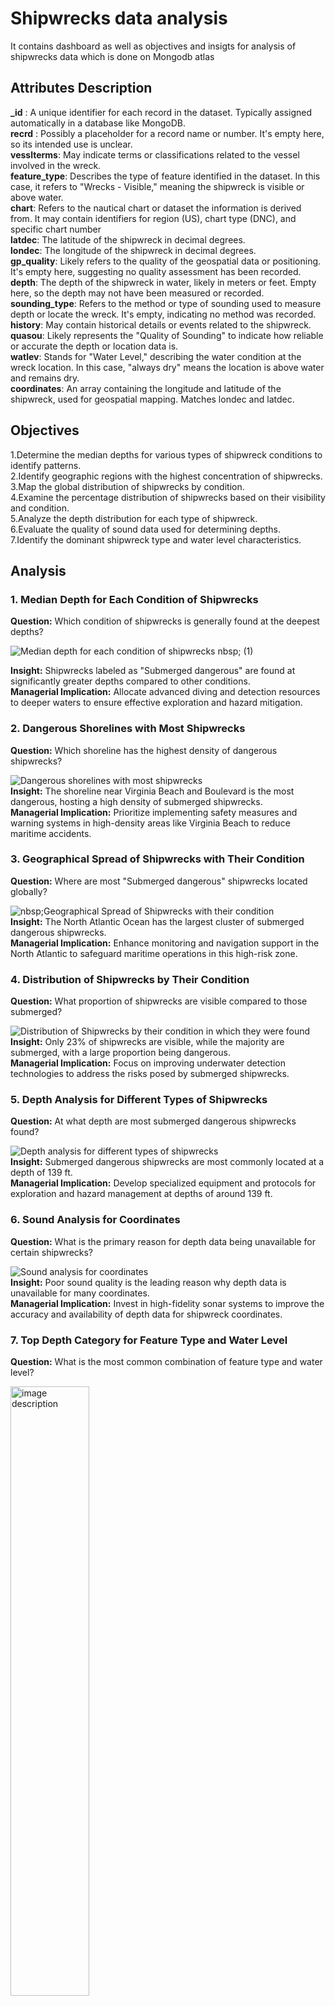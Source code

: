 # Shipwrecks data analysis
It contains dashboard  as well as objectives and insigts for analysis of shipwrecks data which is done on Mongodb atlas <br/> 

## Attributes Description
**_id** : A unique identifier for each record in the dataset. Typically assigned automatically in a database like MongoDB.<br/>
**recrd** : Possibly a placeholder for a record name or number. It's empty here, so its intended use is unclear.<br/>
**vesslterms**: May indicate terms or classifications related to the vessel involved in the wreck.<br/> 
**feature_type**: Describes the type of feature identified in the dataset. In this case, it refers to "Wrecks - Visible," meaning the shipwreck is visible or above water.<br/>
**chart**: Refers to the nautical chart or dataset the information is derived from. It may contain identifiers for region (US), chart type (DNC), and specific chart number<br/> 
**latdec**: The latitude of the shipwreck in decimal degrees.<br/>
**londec**: The longitude of the shipwreck in decimal degrees.<br/>
**gp_quality**: Likely refers to the quality of the geospatial data or positioning. It's empty here, suggesting no quality assessment has been recorded.<br/>
**depth**: The depth of the shipwreck in water, likely in meters or feet. Empty here, so the depth may not have been measured or recorded.<br/>
**sounding_type**: Refers to the method or type of sounding used to measure depth or locate the wreck. It's empty, indicating no method was recorded.<br/>
**history**: May contain historical details or events related to the shipwreck.<br/> 
**quasou**: Likely represents the "Quality of Sounding" to indicate how reliable or accurate the depth or location data is.<br/>
**watlev**: Stands for "Water Level," describing the water condition at the wreck location. In this case, "always dry" means the location is above water and remains dry.<br/>
**coordinates**: An array containing the longitude and latitude of the shipwreck, used for geospatial mapping. Matches londec and latdec.<br/>

## Objectives<br/>  
1.Determine the median depths for various types of shipwreck conditions to identify patterns.<br/>
2.Identify geographic regions with the highest concentration of shipwrecks.<br/>
3.Map the global distribution of shipwrecks by condition.<br/>
4.Examine the percentage distribution of shipwrecks based on their visibility and condition.<br/>
5.Analyze the depth distribution for each type of shipwreck.<br/>
6.Evaluate the quality of sound data used for determining depths.<br/>
7.Identify the dominant shipwreck type and water level characteristics.<br/>


## Analysis <br/>

### 1. Median Depth for Each Condition of Shipwrecks<br/>

**Question:** Which condition of shipwrecks is generally found at the deepest depths?<br/>

![Median depth for each condition of shipwrecks nbsp; (1)](https://github.com/user-attachments/assets/ea570f3a-9fcd-4230-a07d-fd3ce600064d) <br/>

**Insight:** Shipwrecks labeled as "Submerged dangerous" are found at significantly greater depths compared to other conditions.<br/> 
**Managerial Implication:** Allocate advanced diving and detection resources to deeper waters to ensure effective exploration and hazard mitigation.<br/>

### 2. Dangerous Shorelines with Most Shipwrecks<br/>

**Question:** Which shoreline has the highest density of dangerous shipwrecks?<br/>

![Dangerous shorelines with most shipwrecks](https://github.com/user-attachments/assets/083797f3-0002-4871-9295-ab6e6c2ac69d) <br/>
**Insight:** The shoreline near Virginia Beach and Boulevard is the most dangerous, hosting a high density of submerged shipwrecks.<br/>
**Managerial Implication:** Prioritize implementing safety measures and warning systems in high-density areas like Virginia Beach to reduce maritime accidents.<br/>

### 3. Geographical Spread of Shipwrecks with Their Condition<br/>

**Question:** Where are most "Submerged dangerous" shipwrecks located globally?<br/>

![nbsp;Geographical Spread of Shipwrecks with their condition](https://github.com/user-attachments/assets/0f80abdd-de4c-4eeb-b802-7bc425a9f818) <br/>
**Insight:** The North Atlantic Ocean has the largest cluster of submerged dangerous shipwrecks.<br/>
**Managerial Implication:** Enhance monitoring and navigation support in the North Atlantic to safeguard maritime operations in this high-risk zone.<br/>

### 4. Distribution of Shipwrecks by Their Condition<br/>

**Question:** What proportion of shipwrecks are visible compared to those submerged?<br/>

![Distribution of Shipwrecks by their condition in which they were found](https://github.com/user-attachments/assets/271f7808-f2de-44cf-af32-316b002a6735) <br/>
**Insight:** Only 23% of shipwrecks are visible, while the majority are submerged, with a large proportion being dangerous.<br/>
**Managerial Implication:** Focus on improving underwater detection technologies to address the risks posed by submerged shipwrecks.<br/>

### 5. Depth Analysis for Different Types of Shipwrecks<br/>
**Question:** At what depth are most submerged dangerous shipwrecks found?<br/>

![Depth analysis for different types of shipwrecks](https://github.com/user-attachments/assets/c9731f20-ad63-4894-a114-6cb1eaacd552) <br/>
**Insight:** Submerged dangerous shipwrecks are most commonly located at a depth of 139 ft.<br/>
**Managerial Implication:** Develop specialized equipment and protocols for exploration and hazard management at depths of around 139 ft.<br/>

### 6. Sound Analysis for Coordinates<br/>
**Question:** What is the primary reason for depth data being unavailable for certain shipwrecks?<br/> 

![Sound analysis for coordinates](https://github.com/user-attachments/assets/e5e49261-42b4-4b52-9f9d-af4450105602) <br/>
**Insight:** Poor sound quality is the leading reason why depth data is unavailable for many coordinates.<br/>
**Managerial Implication:** Invest in high-fidelity sonar systems to improve the accuracy and availability of depth data for shipwreck coordinates.<br/>

### 7. Top Depth Category for Feature Type and Water Level<br/>
**Question:** What is the most common combination of feature type and water level?<br/>

<img src="https://github.com/user-attachments/assets/9623d14a-603a-487a-afab-5da6ad07ccb0" width="50%" alt="image description" />

**Insight:** "Wrecks - Submerged, nondangerous" with the status "always under water/submerged" is the most common combination.<br/>
**Managerial Implication:** Allocate resources to monitor and document non-dangerous submerged wrecks, as they may still serve historical or ecological purposes.<br/>


### Dashboard

![Shipwrecks data analysis dashboard](https://github.com/user-attachments/assets/c4a08f84-0610-4327-a26f-4574cfa6c307) <br/>

### link to the dashboard : 
[View Dashboard](https://charts.mongodb.com/charts-project-0-vzguajj/dashboards/66ea86e8-ed00-4156-a01f-a1beac0f1948)



